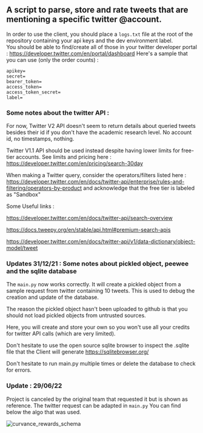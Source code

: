 ## A script to parse, store and rate tweets that are mentioning a specific twitter @account.

In order to use the client, you should place a `logs.txt` file at the root of the repository containing your api keys and the dev environment label.  
You should be able to find/create all of those in your twitter developer portal : https://developer.twitter.com/en/portal/dashboard 
Here's a sample that you can use (only the order counts) :
```
apikey=
secret=
bearer_token=
access_token=
access_token_secret=
label=
```


### Some notes about the twitter API : 

For now, Twitter V2 API doesn't seem to return details about queried tweets besides their id if you don't have the academic research level. No account id, no timestamps, nothing. 


Twitter V1.1 API should be used instead despite having lower limits for free-tier accounts.
See limits and pricing here : https://developer.twitter.com/en/pricing/search-30day 


When making a Twitter query, consider the operators/filters listed here : https://developer.twitter.com/en/docs/twitter-api/enterprise/rules-and-filtering/operators-by-product
and acknowledge that the free tier is labeled as "Sandbox"


Some Useful links : 

https://developer.twitter.com/en/docs/twitter-api/search-overview

https://docs.tweepy.org/en/stable/api.html#premium-search-apis

https://developer.twitter.com/en/docs/twitter-api/v1/data-dictionary/object-model/tweet


### Updates 31/12/21 : Some notes about pickled object, peewee and the sqlite database

The `main.py` now works correctly.
It will create a pickled object from a sample request from twitter containing 10 tweets. This is used to debug the creation and update of the database.

The reason the pickled object hasn't been uploaded to github is that you should not load pickled objects from untrusted sources. 

Here, you will create and store your own so you won't use all your credits for twitter API calls (which are very limited).

Don't hesitate to use the open source sqlite browser to inspect the .sqlite file that the Client will generate https://sqlitebrowser.org/

Don't hesitate to run main.py multiple times or delete the database to check for errors.

### Update : 29/06/22

Project is canceled by the original team that requested it but is shown as reference. The twitter request can be adapted in `main.py` 
You can find below the algo that was used. 



![curvance_rewards_schema](https://user-images.githubusercontent.com/96737978/176463107-53b021c3-24d8-4ebb-bff1-433e2f997f3d.png)
